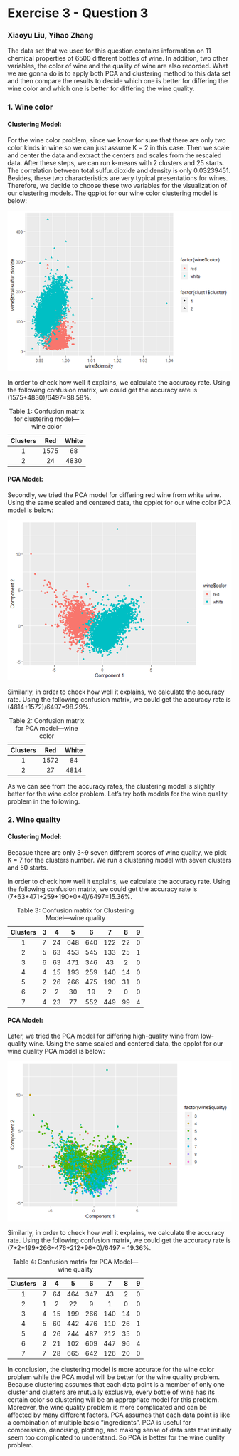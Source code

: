 Exercise 3 - Question 3
=======================

### Xiaoyu Liu, Yihao Zhang

The data set that we used for this question contains information on 11
chemical properties of 6500 different bottles of wine. In addition, two
other variables, the color of wine and the quality of wine are also
recorded. What we are gonna do is to apply both PCA and clustering
method to this data set and then compare the results to decide which one
is better for differing the wine color and which one is better for
differing the wine quality.

### 1. Wine color

#### Clustering Model:

For the wine color problem, since we know for sure that there are only
two color kinds in wine so we can just assume K = 2 in this case. Then
we scale and center the data and extract the centers and scales from the
rescaled data. After these steps, we can run k-means with 2 clusters and
25 starts. The correlation between total.sulfur.dioxide and density is
only 0.03239451. Besides, these two characteristics are very typical
presentations for wines. Therefore, we decide to choose these two
variables for the visualization of our clustering models. The qpplot for
our wine color clustering model is below:

![](hw3-q3_files/figure-markdown_strict/unnamed-chunk-2-1.png)

In order to check how well it explains, we calculate the accuracy rate.
Using the following confusion matrix, we could get the accuracy rate is
(1575+4830)/6497=98.58%.

<table>
<caption>Table 1: Confusion matrix for clustering model—wine color</caption>
<thead>
<tr class="header">
<th style="text-align: center;">Clusters</th>
<th style="text-align: center;">Red</th>
<th style="text-align: center;">White</th>
</tr>
</thead>
<tbody>
<tr class="odd">
<td style="text-align: center;">1</td>
<td style="text-align: center;">1575</td>
<td style="text-align: center;">68</td>
</tr>
<tr class="even">
<td style="text-align: center;">2</td>
<td style="text-align: center;">24</td>
<td style="text-align: center;">4830</td>
</tr>
</tbody>
</table>

#### PCA Model:

Secondly, we tried the PCA model for differing red wine from white wine.
Using the same scaled and centered data, the qpplot for our wine color
PCA model is below:

![](hw3-q3_files/figure-markdown_strict/unnamed-chunk-5-1.png)

Similarly, in order to check how well it explains, we calculate the
accuracy rate. Using the following confusion matrix, we could get the
accuracy rate is (4814+1572)/6497=98.29%.

<table>
<caption>Table 2: Confusion matrix for PCA model—wine color</caption>
<thead>
<tr class="header">
<th style="text-align: center;">Clusters</th>
<th style="text-align: center;">Red</th>
<th style="text-align: center;">White</th>
</tr>
</thead>
<tbody>
<tr class="odd">
<td style="text-align: center;">1</td>
<td style="text-align: center;">1572</td>
<td style="text-align: center;">84</td>
</tr>
<tr class="even">
<td style="text-align: center;">2</td>
<td style="text-align: center;">27</td>
<td style="text-align: center;">4814</td>
</tr>
</tbody>
</table>

As we can see from the accuracy rates, the clustering model is slightly
better for the wine color problem. Let’s try both models for the wine
quality problem in the following.

### 2. Wine quality

#### Clustering Model:

Becasue there are only 3~9 seven different scores of wine quality, we
pick K = 7 for the clusters number. We run a clustering model with seven
clusters and 50 starts.

In order to check how well it explains, we calculate the accuracy rate.
Using the following confusion matrix, we could get the accuracy rate is
(7+63+471+259+190+0+4)/6497=15.36%.

<table>
<caption>Table 3: Confusion matrix for Clustering Model—wine quality</caption>
<thead>
<tr class="header">
<th style="text-align: center;">Clusters</th>
<th style="text-align: center;">3</th>
<th style="text-align: center;">4</th>
<th style="text-align: center;">5</th>
<th style="text-align: center;">6</th>
<th style="text-align: center;">7</th>
<th style="text-align: center;">8</th>
<th style="text-align: center;">9</th>
</tr>
</thead>
<tbody>
<tr class="odd">
<td style="text-align: center;">1</td>
<td style="text-align: center;">7</td>
<td style="text-align: center;">24</td>
<td style="text-align: center;">648</td>
<td style="text-align: center;">640</td>
<td style="text-align: center;">122</td>
<td style="text-align: center;">22</td>
<td style="text-align: center;">0</td>
</tr>
<tr class="even">
<td style="text-align: center;">2</td>
<td style="text-align: center;">5</td>
<td style="text-align: center;">63</td>
<td style="text-align: center;">453</td>
<td style="text-align: center;">545</td>
<td style="text-align: center;">133</td>
<td style="text-align: center;">25</td>
<td style="text-align: center;">1</td>
</tr>
<tr class="odd">
<td style="text-align: center;">3</td>
<td style="text-align: center;">6</td>
<td style="text-align: center;">63</td>
<td style="text-align: center;">471</td>
<td style="text-align: center;">346</td>
<td style="text-align: center;">43</td>
<td style="text-align: center;">2</td>
<td style="text-align: center;">0</td>
</tr>
<tr class="even">
<td style="text-align: center;">4</td>
<td style="text-align: center;">4</td>
<td style="text-align: center;">15</td>
<td style="text-align: center;">193</td>
<td style="text-align: center;">259</td>
<td style="text-align: center;">140</td>
<td style="text-align: center;">14</td>
<td style="text-align: center;">0</td>
</tr>
<tr class="odd">
<td style="text-align: center;">5</td>
<td style="text-align: center;">2</td>
<td style="text-align: center;">26</td>
<td style="text-align: center;">266</td>
<td style="text-align: center;">475</td>
<td style="text-align: center;">190</td>
<td style="text-align: center;">31</td>
<td style="text-align: center;">0</td>
</tr>
<tr class="even">
<td style="text-align: center;">6</td>
<td style="text-align: center;">2</td>
<td style="text-align: center;">2</td>
<td style="text-align: center;">30</td>
<td style="text-align: center;">19</td>
<td style="text-align: center;">2</td>
<td style="text-align: center;">0</td>
<td style="text-align: center;">0</td>
</tr>
<tr class="odd">
<td style="text-align: center;">7</td>
<td style="text-align: center;">4</td>
<td style="text-align: center;">23</td>
<td style="text-align: center;">77</td>
<td style="text-align: center;">552</td>
<td style="text-align: center;">449</td>
<td style="text-align: center;">99</td>
<td style="text-align: center;">4</td>
</tr>
</tbody>
</table>

#### PCA Model:

Later, we tried the PCA model for differing high-quality wine from
low-quality wine. Using the same scaled and centered data, the qpplot
for our wine quality PCA model is below:

![](hw3-q3_files/figure-markdown_strict/unnamed-chunk-9-1.png)

Similarly, in order to check how well it explains, we calculate the
accuracy rate. Using the following confusion matrix, we could get the
accuracy rate is (7+2+199+266+476+212+96+0)/6497 = 19.36%.

<table>
<caption>Table 4: Confusion matrix for PCA Model—wine quality</caption>
<thead>
<tr class="header">
<th style="text-align: center;">Clusters</th>
<th style="text-align: center;">3</th>
<th style="text-align: center;">4</th>
<th style="text-align: center;">5</th>
<th style="text-align: center;">6</th>
<th style="text-align: center;">7</th>
<th style="text-align: center;">8</th>
<th style="text-align: center;">9</th>
</tr>
</thead>
<tbody>
<tr class="odd">
<td style="text-align: center;">1</td>
<td style="text-align: center;">7</td>
<td style="text-align: center;">64</td>
<td style="text-align: center;">464</td>
<td style="text-align: center;">347</td>
<td style="text-align: center;">43</td>
<td style="text-align: center;">2</td>
<td style="text-align: center;">0</td>
</tr>
<tr class="even">
<td style="text-align: center;">2</td>
<td style="text-align: center;">1</td>
<td style="text-align: center;">2</td>
<td style="text-align: center;">22</td>
<td style="text-align: center;">9</td>
<td style="text-align: center;">1</td>
<td style="text-align: center;">0</td>
<td style="text-align: center;">0</td>
</tr>
<tr class="odd">
<td style="text-align: center;">3</td>
<td style="text-align: center;">4</td>
<td style="text-align: center;">15</td>
<td style="text-align: center;">199</td>
<td style="text-align: center;">266</td>
<td style="text-align: center;">140</td>
<td style="text-align: center;">14</td>
<td style="text-align: center;">0</td>
</tr>
<tr class="even">
<td style="text-align: center;">4</td>
<td style="text-align: center;">5</td>
<td style="text-align: center;">60</td>
<td style="text-align: center;">442</td>
<td style="text-align: center;">476</td>
<td style="text-align: center;">110</td>
<td style="text-align: center;">26</td>
<td style="text-align: center;">1</td>
</tr>
<tr class="odd">
<td style="text-align: center;">5</td>
<td style="text-align: center;">4</td>
<td style="text-align: center;">26</td>
<td style="text-align: center;">244</td>
<td style="text-align: center;">487</td>
<td style="text-align: center;">212</td>
<td style="text-align: center;">35</td>
<td style="text-align: center;">0</td>
</tr>
<tr class="even">
<td style="text-align: center;">6</td>
<td style="text-align: center;">2</td>
<td style="text-align: center;">21</td>
<td style="text-align: center;">102</td>
<td style="text-align: center;">609</td>
<td style="text-align: center;">447</td>
<td style="text-align: center;">96</td>
<td style="text-align: center;">4</td>
</tr>
<tr class="odd">
<td style="text-align: center;">7</td>
<td style="text-align: center;">7</td>
<td style="text-align: center;">28</td>
<td style="text-align: center;">665</td>
<td style="text-align: center;">642</td>
<td style="text-align: center;">126</td>
<td style="text-align: center;">20</td>
<td style="text-align: center;">0</td>
</tr>
</tbody>
</table>

In conclusion, the clustering model is more accurate for the wine color
problem while the PCA model will be better for the wine quality problem.
Because clustering assumes that each data point is a member of only one
cluster and clusters are mutually exclusive, every bottle of wine has
its certain color so clustering will be an appropriate model for this
problem. Moreover, the wine quality problem is more complicated and can
be affected by many different factors. PCA assumes that each data point
is like a combination of multiple basic “ingredients”. PCA is useful for
compression, denoising, plotting, and making sense of data sets that
initially seem too complicated to understand. So PCA is better for the
wine quality problem.
